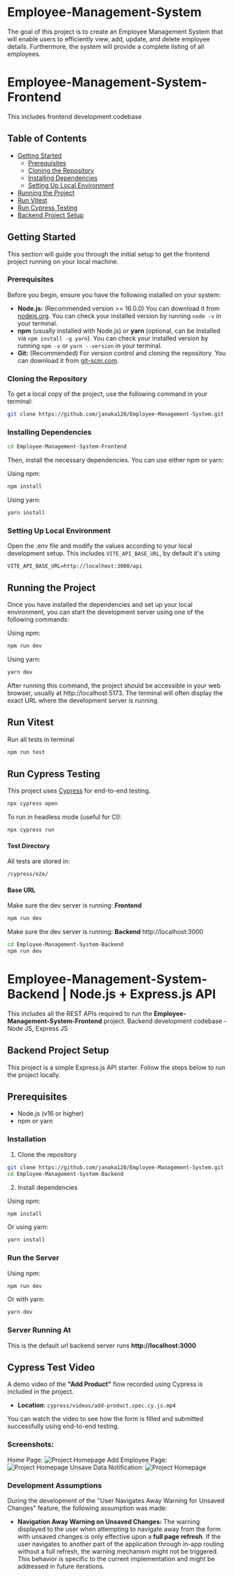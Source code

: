 # Employee-Management-System

The goal of this project is to create an Employee Management System that will enable users to efficiently view, add, update, and delete employee details. Furthermore, the system will provide a complete listing of all employees.

# Employee-Management-System-Frontend

This includes frontend development codebase

## Table of Contents

- [Getting Started](#getting-started)
  - [Prerequisites](#prerequisites)
  - [Cloning the Repository](#cloning-the-repository)
  - [Installing Dependencies](#installing-dependencies)
  - [Setting Up Local Environment](#setting-up-local-environment)
- [Running the Project](#running-the-project)
- [Run Vitest](#run-vitest)
- [Run Cypress Testing](#run-cypress-testing)
- [Backend Project Setup](#backend-project-setup)

## Getting Started

This section will guide you through the initial setup to get the frontend project running on your local machine.

### Prerequisites

Before you begin, ensure you have the following installed on your system:

- **Node.js:** (Recommended version >= 16.0.0) You can download it from [nodejs.org](https://nodejs.org/). You can check your installed version by running `node -v` in your terminal.
- **npm** (usually installed with Node.js) or **yarn** (optional, can be installed via `npm install -g yarn`). You can check your installed version by running `npm -v` or `yarn --version` in your terminal.
- **Git:** (Recommended) For version control and cloning the repository. You can download it from [git-scm.com](https://git-scm.com/).

### Cloning the Repository

To get a local copy of the project, use the following command in your terminal:

```bash
git clone https://github.com/janaka120/Employee-Management-System.git
```

### Installing Dependencies

```bash
cd Employee-Management-System-Frontend
```

Then, install the necessary dependencies. You can use either npm or yarn:

Using npm:

```bash
npm install
```

Using yarn:

```bash
yarn install
```

### Setting Up Local Environment

Open the .env file and modify the values according to your local development setup. This includes `VITE_API_BASE_URL`, by default it's using

`VITE_API_BASE_URL=http://localhost:3000/api`

## Running the Project

Once you have installed the dependencies and set up your local environment, you can start the development server using one of the following commands:

Using npm:

```bash
npm run dev
```

Using yarn:

```bash
yarn dev
```

After running this command, the project should be accessible in your web browser, usually at http://localhost:5173. The terminal will often display the exact URL where the development server is running.

## Run Vitest

Run all tests in terminal

```bash
npm run test
```

## Run Cypress Testing

This project uses [Cypress](https://www.cypress.io/) for end-to-end testing.

```bash
npx cypress open
```

To run in headless mode (useful for CI):

```bash
npx cypress run
```

#### Test Directory

All tests are stored in:

```bash
/cypress/e2e/
```

#### Base URL

Make sure the dev server is running: **Frontend**

```bash
npm run dev
```

Make sure the dev server is running: **Backend** http://localhost:3000

```bash
cd Employee-Management-System-Backend
npm run dev
```

# Employee-Management-System-Backend | Node.js + Express.js API

This includes all the REST APIs required to run the **Employee-Management-System-Frontend** project. Backend development codebase - Node JS, Express JS

## Backend Project Setup

This project is a simple Express.js API starter. Follow the steps below to run the project locally.

## Prerequisites

- Node.js (v16 or higher)
- npm or yarn

### Installation

1. Clone the repository

```bash
git clone https://github.com/janaka120/Employee-Management-System.git
cd Employee-Management-System-Backend
```

2. Install dependencies

Using npm:

```bash
npm install
```

Or using yarn:

```bash
yarn install
```

### Run the Server

Using npm:

```bash
npm run dev
```

Or with yarn:

```bash
yarn dev
```

### Server Running At

This is the default url backend server runs **http://localhost:3000**

## Cypress Test Video

A demo video of the **"Add Product"** flow recorded using Cypress is included in the project.

- **Location**: `cypress/videos/add-product.spec.cy.js.mp4`

You can watch the video to see how the form is filled and submitted successfully using end-to-end testing.

### Screenshots:

Home Page: ![Project Homepage](public/images/screenshots/home-screen.png)
Add Employee Page: ![Project Homepage](public/images/screenshots/add-screen.png)
Unsave Data Notification: ![Project Homepage](public/images/screenshots/unsave-form-changes.png)

### Development Assumptions

During the development of the "User Navigates Away Warning for Unsaved Changes" feature, the following assumption was made:

- **Navigation Away Warning on Unsaved Changes:** The warning displayed to the user when attempting to navigate away from the form with unsaved changes is only effective upon a **full page refresh**. If the user navigates to another part of the application through in-app routing without a full refresh, the warning mechanism might not be triggered. This behavior is specific to the current implementation and might be addressed in future iterations.
